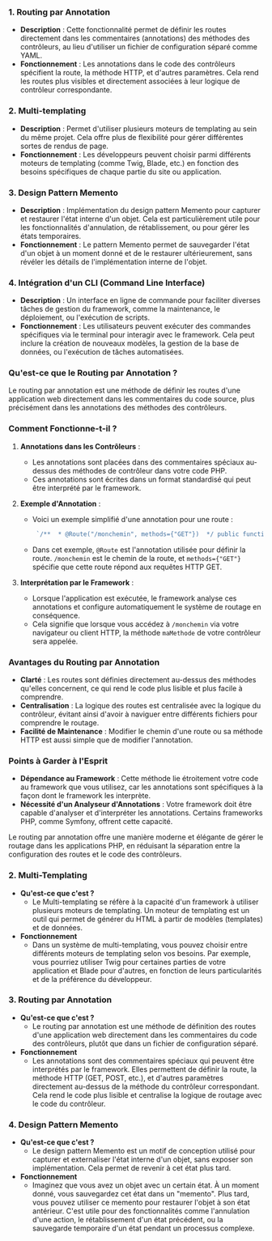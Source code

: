 
### 1. Routing par Annotation

- **Description** : Cette fonctionnalité permet de définir les routes directement dans les commentaires (annotations) des méthodes des contrôleurs, au lieu d'utiliser un fichier de configuration séparé comme YAML.
- **Fonctionnement** : Les annotations dans le code des contrôleurs spécifient la route, la méthode HTTP, et d'autres paramètres. Cela rend les routes plus visibles et directement associées à leur logique de contrôleur correspondante.

### 2. Multi-templating

- **Description** : Permet d'utiliser plusieurs moteurs de templating au sein du même projet. Cela offre plus de flexibilité pour gérer différentes sortes de rendus de page.
- **Fonctionnement** : Les développeurs peuvent choisir parmi différents moteurs de templating (comme Twig, Blade, etc.) en fonction des besoins spécifiques de chaque partie du site ou application.

### 3. Design Pattern Memento

- **Description** : Implémentation du design pattern Memento pour capturer et restaurer l'état interne d'un objet. Cela est particulièrement utile pour les fonctionnalités d'annulation, de rétablissement, ou pour gérer les états temporaires.
- **Fonctionnement** : Le pattern Memento permet de sauvegarder l'état d'un objet à un moment donné et de le restaurer ultérieurement, sans révéler les détails de l'implémentation interne de l'objet.

### 4. Intégration d'un CLI (Command Line Interface)

- **Description** : Un interface en ligne de commande pour faciliter diverses tâches de gestion du framework, comme la maintenance, le déploiement, ou l'exécution de scripts.
- **Fonctionnement** : Les utilisateurs peuvent exécuter des commandes spécifiques via le terminal pour interagir avec le framework. Cela peut inclure la création de nouveaux modèles, la gestion de la base de données, ou l'exécution de tâches automatisées.


### Qu'est-ce que le Routing par Annotation ?

Le routing par annotation est une méthode de définir les routes d'une application web directement dans les commentaires du code source, plus précisément dans les annotations des méthodes des contrôleurs.

### Comment Fonctionne-t-il ?

1. **Annotations dans les Contrôleurs** :
    
    - Les annotations sont placées dans des commentaires spéciaux au-dessus des méthodes de contrôleur dans votre code PHP.
    - Ces annotations sont écrites dans un format standardisé qui peut être interprété par le framework.
2. **Exemple d'Annotation** :
    
    - Voici un exemple simplifié d'une annotation pour une route :
        
       
       ```` php
        `/**  * @Route("/monchemin", methods={"GET"})  */ public function maMethode() {     // Logique du contrôleur }`
        ````

    - Dans cet exemple, `@Route` est l'annotation utilisée pour définir la route. `/monchemin` est le chemin de la route, et `methods={"GET"}` spécifie que cette route répond aux requêtes HTTP GET.
3. **Interprétation par le Framework** :
    
    - Lorsque l'application est exécutée, le framework analyse ces annotations et configure automatiquement le système de routage en conséquence.
    - Cela signifie que lorsque vous accédez à `/monchemin` via votre navigateur ou client HTTP, la méthode `maMethode` de votre contrôleur sera appelée.

### Avantages du Routing par Annotation

- **Clarté** : Les routes sont définies directement au-dessus des méthodes qu'elles concernent, ce qui rend le code plus lisible et plus facile à comprendre.
- **Centralisation** : La logique des routes est centralisée avec la logique du contrôleur, évitant ainsi d'avoir à naviguer entre différents fichiers pour comprendre le routage.
- **Facilité de Maintenance** : Modifier le chemin d'une route ou sa méthode HTTP est aussi simple que de modifier l'annotation.

### Points à Garder à l'Esprit

- **Dépendance au Framework** : Cette méthode lie étroitement votre code au framework que vous utilisez, car les annotations sont spécifiques à la façon dont le framework les interprète.
- **Nécessité d'un Analyseur d'Annotations** : Votre framework doit être capable d'analyser et d'interpréter les annotations. Certains frameworks PHP, comme Symfony, offrent cette capacité.

Le routing par annotation offre une manière moderne et élégante de gérer le routage dans les applications PHP, en réduisant la séparation entre la configuration des routes et le code des contrôleurs.


### 2. Multi-Templating

- **Qu'est-ce que c'est ?**
    - Le Multi-templating se réfère à la capacité d'un framework à utiliser plusieurs moteurs de templating. Un moteur de templating est un outil qui permet de générer du HTML à partir de modèles (templates) et de données.
- **Fonctionnement**
    - Dans un système de multi-templating, vous pouvez choisir entre différents moteurs de templating selon vos besoins. Par exemple, vous pourriez utiliser Twig pour certaines parties de votre application et Blade pour d'autres, en fonction de leurs particularités et de la préférence du développeur.

### 3. Routing par Annotation

- **Qu'est-ce que c'est ?**
    - Le routing par annotation est une méthode de définition des routes d'une application web directement dans les commentaires du code des contrôleurs, plutôt que dans un fichier de configuration séparé.
- **Fonctionnement**
    - Les annotations sont des commentaires spéciaux qui peuvent être interprétés par le framework. Elles permettent de définir la route, la méthode HTTP (GET, POST, etc.), et d'autres paramètres directement au-dessus de la méthode du contrôleur correspondant. Cela rend le code plus lisible et centralise la logique de routage avec le code du contrôleur.

### 4. Design Pattern Memento

- **Qu'est-ce que c'est ?**
    - Le design pattern Memento est un motif de conception utilisé pour capturer et externaliser l'état interne d'un objet, sans exposer son implémentation. Cela permet de revenir à cet état plus tard.
- **Fonctionnement**
    - Imaginez que vous avez un objet avec un certain état. À un moment donné, vous sauvegardez cet état dans un "memento". Plus tard, vous pouvez utiliser ce memento pour restaurer l'objet à son état antérieur. C'est utile pour des fonctionnalités comme l'annulation d'une action, le rétablissement d'un état précédent, ou la sauvegarde temporaire d'un état pendant un processus complexe.